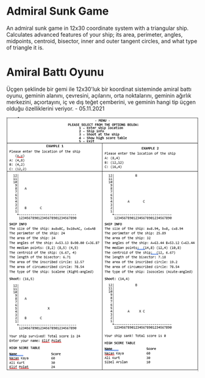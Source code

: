# Admiral Sunk Game
An admiral sunk game in 12x30 coordinate system with a triangular ship. Calculates advanced features of your ship; its area, perimeter, angles, midpoints, centroid, bisector, inner and outer tangent circles, and what type of triangle it is.


# Amiral Battı Oyunu
Üçgen şeklinde bir gemi ile 12x30'luk bir koordinat sisteminde amiral battı oyunu, geminin alanını, çevresini, açılarını, orta noktalarını, geminin ağırlık merkezini, açıortayını, iç ve dış teğet çemberini, ve geminin hangi tip üçgen olduğu özelliklerini veriyor. - 05.11.2021

![banner resmi](https://github.com/emrepiristinee/Amiral-Batti-Oyunu/blob/main/BattleShip/BattleShip/banner.png)
